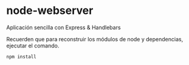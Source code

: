 # node-webserver
Aplicación sencilla con Express &amp; Handlebars


Recuerden que para reconstruir los módulos de node y dependencias, ejecutar el comando.

```
npm install
```
